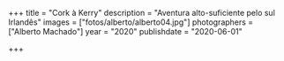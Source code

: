 +++
title = "Cork à Kerry"
description = "Aventura alto-suficiente pelo sul Irlandês"
images = ["fotos/alberto/alberto04.jpg"]
photographers = ["Alberto Machado"]
year = "2020"
publishdate = "2020-06-01"

+++
